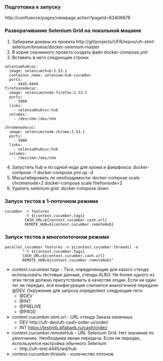 ### Подготовка к запуску
http://confluence/pages/viewpage.action?pageId=83406878

### Разворачивание Selenium Grid на локальной машине
1. Забираем докеры из проекта http://git/projects/UFR/repos/ufr-stmt-selenium/browse/docker-selenium-master
2. В корне скачанного проекта создать файл docker-compose.yml
3. Вставить в него следующие строки:
```
seleniumhubcuc:
  image: selenium/hub:2.53.1
  container_name: selenium-hub-cucumber
  ports:
    - 4445:4444
firefoxnodecuc:
  image: selenium/node-firefox:2.53.1
  ports:
    - 5900
  links:
    - seleniumhubcuc:hub
  volumes:
    - /dev/shm:/dev/shm

chromenodecuc:
  image: selenium/node-chrome:2.53.1
  ports:
    - 5900
  links:
    - seleniumhubcuc:hub
  volumes:
    - /dev/shm:/dev/shm
```
4. Запустить hub и по одной ноде для хрома и фаерфокса: docker-compose -f docker-compose.yml up -d
5. Масштабировать по необходимости:
    docker-compose scale chromenode=2
    docker-compose scale firefoxnode=2
6. Удалить selenium grid: docker-compose down
    

### Запуск тестов в 1-поточном режиме

```
cucumber -r features 
         -t ${context.cucumber.tags}
         CASH_URL=${context.cucumber.cash.url}
         REMOTE_HUB=${context.cucumber.remoteHub}
 ```
         
### Запуск тестов в многопоточном режиме

```
parallel_cucumber features -n ${context.cucumber.threads} -o 
        "-t ${context.cucumber.tags} 
        CASH_URL=${context.cucumber.cash.url}
        REMOTE_HUB=${context.cucumber.remoteHub}"
```
* context.cucumber.tags - Тэги, определяющие для какого стенда использовать тестовые данные, стенды ALBO. Не более одного из этих тегов должно присутствовать в качестве опции. Если ни один тег не передан, вся конфигурация считается аналогичной передаче @DEV. Окружение для запуска определяют следующие теги: 
    * @DEV
    * @INT
    * @PRELIVE
    * @PROD
* context.cucumber.stmt.url - URL стенда Заказа наличных
    * DEV http://ufr-dev/ufr-cash-order-ui/order/
    * INT https://testjmb.alfabank.ru/cash/order/
* context.cucumber.remoteHub - URL Selenium Grid. Нет значения по умолчанию. Необходима явная передача. Если не передан, используется настройка обычного Selenium
    * http://ufr-test:4445/wd/hub
* context.cucumber.threads - количество потоков